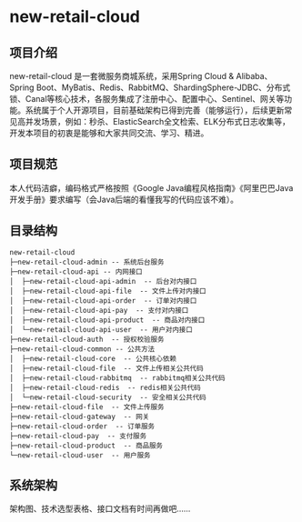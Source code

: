 # new-retail-cloud

## 项目介绍
new-retail-cloud 是一套微服务商城系统，采用Spring Cloud & Alibaba、Spring Boot、MyBatis、Redis、RabbitMQ、ShardingSphere-JDBC、分布式锁、Canal等核心技术，各服务集成了注册中心、配置中心、Sentinel、网关等功能。系统属于个人开源项目，目前基础架构已得到完善（能够运行），后续更新常见高并发场景，例如：秒杀、ElasticSearch全文检索、ELK分布式日志收集等，开发本项目的初衷是能够和大家共同交流、学习、精进。

## 项目规范
本人代码洁癖，编码格式严格按照《Google Java编程风格指南》《阿里巴巴Java开发手册》要求编写（会Java后端的看懂我写的代码应该不难）。

## 目录结构
```
new-retail-cloud
├─new-retail-cloud-admin -- 系统后台服务
├─new-retail-cloud-api -- 内网接口
│  ├─new-retail-cloud-api-admin  -- 后台对内接口
│  ├─new-retail-cloud-api-file  -- 文件上传对内接口
│  ├─new-retail-cloud-api-order  -- 订单对内接口
│  ├─new-retail-cloud-api-pay  -- 支付对内接口
│  ├─new-retail-cloud-api-product  -- 商品对内接口
│  └─new-retail-cloud-api-user  -- 用户对内接口
├─new-retail-cloud-auth  -- 授权校验服务
├─new-retail-cloud-common -- 公共方法
│  ├─new-retail-cloud-core  -- 公共核心依赖
│  ├─new-retail-cloud-file  -- 文件上传相关公共代码
│  ├─new-retail-cloud-rabbitmq  -- rabbitmq相关公共代码
│  ├─new-retail-cloud-redis  -- redis相关公共代码
│  └─new-retail-cloud-security  -- 安全相关公共代码
├─new-retail-cloud-file  -- 文件上传服务
├─new-retail-cloud-gateway  -- 网关
├─new-retail-cloud-order  -- 订单服务
├─new-retail-cloud-pay  -- 支付服务
├─new-retail-cloud-product  -- 商品服务
└─new-retail-cloud-user  -- 用户服务
```

## 系统架构
架构图、技术选型表格、接口文档有时间再做吧……
